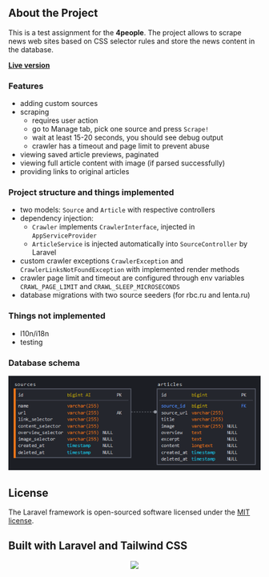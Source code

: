 
## About the Project

This is a test assignment for the **4people**. The project allows to scrape news web sites based on CSS selector rules and store the news content in the database.

**[Live version](http://4people.doozza.xyz)**

### Features

* adding custom sources
* scraping
  * requires user action
  * go to Manage tab, pick one source and press `Scrape!`
  * wait at least 15-20 seconds, you should see debug output
  * crawler has a timeout and page limit to prevent abuse
* viewing saved article previews, paginated
* viewing full article content with image (if parsed successfully)
* providing links to original articles

### Project structure and things implemented

* two models: `Source` and `Article` with respective controllers
* dependency injection:
    * `Crawler` implements `CrawlerInterface`, injected in `AppServiceProvider`
    * `ArticleService` is injected automatically into `SourceController` by Laravel
* custom crawler exceptions `CrawlerException` and `CrawlerLinksNotFoundException` with implemented render methods
* crawler page limit and timeout are configured through env variables `CRAWL_PAGE_LIMIT` and `CRAWL_SLEEP_MICROSECONDS`
* database migrations with two source seeders (for rbc.ru and lenta.ru)


### Things not implemented
* l10n/i18n
* testing

### Database schema

![db schema](database/db_schema.png)

## License

The Laravel framework is open-sourced software licensed under the [MIT license](https://opensource.org/licenses/MIT).

## Built with Laravel and Tailwind CSS

<p align="center"><a href="https://laravel.com" target="_blank"><img src="https://raw.githubusercontent.com/laravel/art/master/logo-lockup/5%20SVG/2%20CMYK/1%20Full%20Color/laravel-logolockup-cmyk-red.svg" width="400"></a></p>
